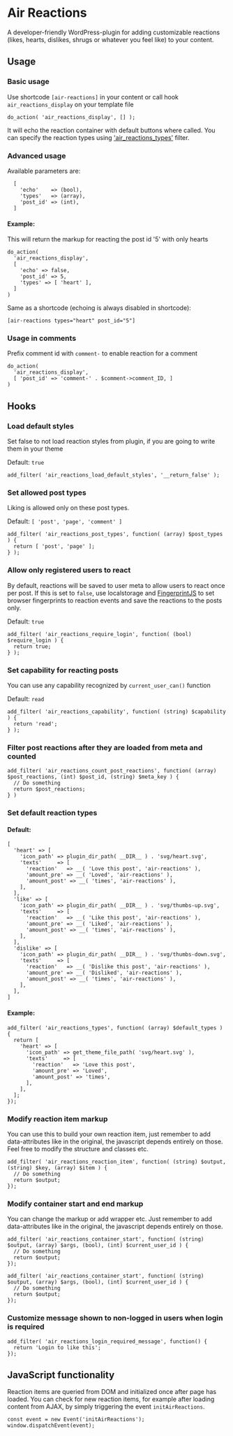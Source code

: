 
# Air Reactions

A developer-friendly WordPress-plugin for adding customizable reactions (likes, hearts, dislikes, shrugs or whatever you feel like) to your content.

## Usage

### Basic usage

Use shortcode `[air-reactions]` in your content or call hook `air_reactions_display` on your template file

```
do_action( 'air_reactions_display', [] );
```

It will echo the reaction container with default buttons where called. You can specify the reaction types using ['air_reactions_types'](#set-default-reaction-types) filter.

### Advanced usage

Available parameters are:
```
  [
    'echo'    => (bool),
    'types'   => (array),
    'post_id' => (int),
  ]
```
#### Example:

This will return the markup for reacting the post id '5' with only hearts
```
do_action(
  'air_reactions_display',
  [
    'echo' => false,
    'post_id' => 5,
    'types' => [ 'heart' ],
  ]
)
```

Same as a shortcode (echoing is always disabled in shortcode):
```
[air-reactions types="heart" post_id="5"]
```

### Usage in comments

Prefix comment id with `comment-` to enable reaction for a comment

```
do_action(
  'air_reactions_display',
  [ 'post_id' => 'comment-' . $comment->comment_ID, ]
)
```

## Hooks

  ### Load default styles

  Set false to not load reaction styles from plugin, if you are going to write them in your theme

  Default: `true`

  ```
  add_filter( 'air_reactions_load_default_styles', '__return_false' );
  ```

  ### Set allowed post types

  Liking is allowed only on these post types.

  Default: `[ 'post', 'page', 'comment' ]`

  ```
  add_filter( 'air_reactions_post_types', function( (array) $post_types ) {
    return [ 'post', 'page' ];
  } );
  ```

  ### Allow only registered users to react

  By default, reactions will be saved to user meta to allow users to react once per post. If this is set to `false`, use localstorage and [FingerprintJS](https://github.com/fingerprintjs/fingerprintjs) to set browser fingerprints to reaction events and save the reactions to the posts only.

  Default: `true`

  ```
  add_filter( 'air_reactions_require_login', function( (bool) $require_login ) {
    return true;
  } );
  ```

  ### Set capability for reacting posts

  You can use any capability recognized by `current_user_can()` function

  Default: `read`

  ```
  add_filter( 'air_reactions_capability', function( (string) $capability ) {
    return 'read';
  } );
  ```

  ### Filter post reactions after they are loaded from meta and counted

  ```
  add_filter( 'air_reactions_count_post_reactions', function( (array) $post_reactions, (int) $post_id, (string) $meta_key ) {
    // Do something
    return $post_reactions;
  } )
  ```

  ### Set default reaction types

  #### Default:
  ```
  [
    'heart' => [
      'icon_path' => plugin_dir_path( __DIR__ ) . 'svg/heart.svg',
      'texts'     => [
        'reaction'   => __( 'Love this post', 'air-reactions' ),
        'amount_pre' => __( 'Loved', 'air-reactions' ),
        'amount_post' => __( 'times', 'air-reactions' ),
      ],
    ],
    'like' => [
      'icon_path' => plugin_dir_path( __DIR__ ) . 'svg/thumbs-up.svg',
      'texts'     => [
        'reaction'   => __( 'Like this post', 'air-reactions' ),
        'amount_pre' => __( 'Liked', 'air-reactions' ),
        'amount_post' => __( 'times', 'air-reactions' ),
      ],
    ],
    'dislike' => [
      'icon_path' => plugin_dir_path( __DIR__ ) . 'svg/thumbs-down.svg',
      'texts'     => [
        'reaction'   => __( 'Dislike this post', 'air-reactions' ),
        'amount_pre' => __( 'Disliked', 'air-reactions' ),
        'amount_post' => __( 'times', 'air-reactions' ),
      ],
    ],
  ]
  ```
  #### Example:
  ```
  add_filter( 'air_reactions_types', function( (array) $default_types ) {
    return [
      'heart' => [
        'icon_path' => get_theme_file_path( 'svg/heart.svg' ),
        'texts'     => [
          'reaction'   => 'Love this post',
          'amount_pre' => 'Loved',
          'amount_post' => 'times',
        ],
      ],
    ];
  });
  ```

  ### Modify reaction item markup

  You can use this to build your own reaction item, just remember to add data-attributes like in the original, the javascript depends entirely on those. Feel free to modify the structure and classes etc.
  ```
  add_filter( 'air_reactions_reaction_item', function( (string) $output, (string) $key, (array) $item ) {
    // Do something
    return $output;
  });
  ```

  ### Modify container start and end markup

  You can change the markup or add wrapper etc. Just remember to add data-attributes like in the original, the javascript depends entirely on those.

  ```
  add_filter( 'air_reactions_container_start', function( (string) $output, (array) $args, (bool), (int) $current_user_id ) {
    // Do something
    return $output;
  });
  ```

  ```
  add_filter( 'air_reactions_container_start', function( (string) $output, (array) $args, (bool), (int) $current_user_id ) {
    // Do something
    return $output;
  });
  ```

  ### Customize message shown to non-logged in users when login is required

  ```
  add_filter( 'air_reactions_login_required_message', function() {
    return 'Login to like this';
  });
  ```

  ## JavaScript functionality

  Reaction items are queried from DOM and initialized once after page has loaded. You can check for new reaction items, for example after loading content from AJAX, by simply triggering the event `initAirReactions`.

  ```
  const event = new Event('initAirReactions');
  window.dispatchEvent(event);
  ```
